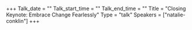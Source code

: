 +++
Talk_date = ""
Talk_start_time = ""
Talk_end_time = ""
Title = "Closing Keynote: Embrace Change Fearlessly"
Type = "talk"
Speakers = ["natalie-conklin"]
+++


